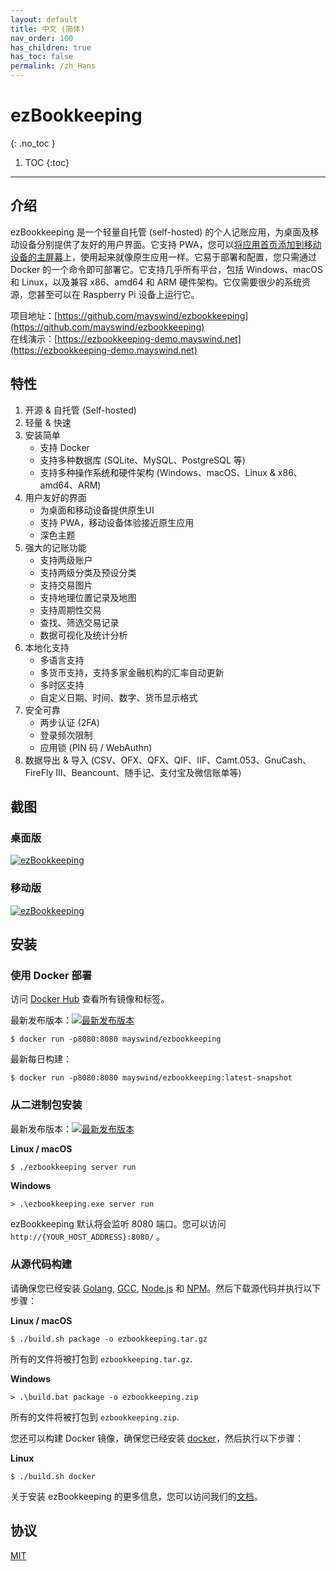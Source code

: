 ```yaml
---
layout: default
title: 中文 (简体)
nav_order: 100
has_children: true
has_toc: false
permalink: /zh_Hans
---
```


# ezBookkeeping
{: .no_toc }

1. TOC
{:toc}

---

## 介绍
ezBookkeeping 是一个轻量自托管 (self-hosted) 的个人记账应用，为桌面及移动设备分别提供了友好的用户界面。它支持 PWA，您可以[将应用首页添加到移动设备的主屏幕](https://raw.githubusercontent.com/wiki/mayswind/ezbookkeeping/img/mobile/add_to_home_screen.gif)上，使用起来就像原生应用一样。它易于部署和配置，您只需通过 Docker 的一个命令即可部署它。它支持几乎所有平台，包括 Windows、macOS 和 Linux，以及兼容 x86、amd64 和 ARM 硬件架构。它仅需要很少的系统资源，您甚至可以在 Raspberry Pi 设备上运行它。

项目地址：[https://github.com/mayswind/ezbookkeeping](https://github.com/mayswind/ezbookkeeping)  
在线演示：[https://ezbookkeeping-demo.mayswind.net](https://ezbookkeeping-demo.mayswind.net)

## 特性
1. 开源 & 自托管 (Self-hosted)
2. 轻量 & 快速
3. 安装简单
    * 支持 Docker
    * 支持多种数据库 (SQLite、MySQL、PostgreSQL 等)
    * 支持多种操作系统和硬件架构 (Windows、macOS、Linux & x86、amd64、ARM)
4. 用户友好的界面
    * 为桌面和移动设备提供原生UI
    * 支持 PWA，移动设备体验接近原生应用
    * 深色主题
5. 强大的记账功能
    * 支持两级账户
    * 支持两级分类及预设分类
    * 支持交易图片
    * 支持地理位置记录及地图
    * 支持周期性交易
    * 查找、筛选交易记录
    * 数据可视化及统计分析
6. 本地化支持
    * 多语言支持
    * 多货币支持，支持多家金融机构的汇率自动更新
    * 多时区支持
    * 自定义日期、时间、数字、货币显示格式
7. 安全可靠
    * 两步认证 (2FA)
    * 登录频次限制
    * 应用锁 (PIN 码 / WebAuthn)
8. 数据导出 & 导入 (CSV、OFX、QFX、QIF、IIF、Camt.053、GnuCash、FireFly III、Beancount、随手记、支付宝及微信账单等)

## 截图
### 桌面版
[![ezBookkeeping](https://raw.githubusercontent.com/wiki/mayswind/ezbookkeeping/img/desktop/zh_Hans.png)](https://raw.githubusercontent.com/wiki/mayswind/ezbookkeeping/img/desktop/zh_Hans.png)

### 移动版
[![ezBookkeeping](https://raw.githubusercontent.com/wiki/mayswind/ezbookkeeping/img/mobile/zh_Hans.png)](https://raw.githubusercontent.com/wiki/mayswind/ezbookkeeping/img/mobile/zh_Hans.png)

## 安装
### 使用 Docker 部署
访问 [Docker Hub](https://hub.docker.com/r/mayswind/ezbookkeeping) 查看所有镜像和标签。

最新发布版本：[![最新发布版本](https://img.shields.io/docker/v/mayswind/ezbookkeeping?sort=semver&style=flat-square)](https://hub.docker.com/r/mayswind/ezbookkeeping)

    $ docker run -p8080:8080 mayswind/ezbookkeeping

最新每日构建：

    $ docker run -p8080:8080 mayswind/ezbookkeeping:latest-snapshot

### 从二进制包安装
最新发布版本：[![最新发布版本](https://img.shields.io/github/release/mayswind/ezbookkeeping?sort=semver&style=flat-square)](https://github.com/mayswind/ezbookkeeping/releases)

**Linux / macOS**

    $ ./ezbookkeeping server run

**Windows**

    > .\ezbookkeeping.exe server run

ezBookkeeping 默认将会监听 8080 端口。您可以访问 `http://{YOUR_HOST_ADDRESS}:8080/` 。

### 从源代码构建
请确保您已经安装 [Golang](https://golang.org/), [GCC](http://gcc.gnu.org/), [Node.js](https://nodejs.org/) 和 [NPM](https://www.npmjs.com/)。然后下载源代码并执行以下步骤：

**Linux / macOS**

    $ ./build.sh package -o ezbookkeeping.tar.gz

所有的文件将被打包到 `ezbookkeeping.tar.gz`.

**Windows**

    > .\build.bat package -o ezbookkeeping.zip

所有的文件将被打包到 `ezbookkeeping.zip`.

您还可以构建 Docker 镜像，确保您已经安装 [docker](https://www.docker.com/)，然后执行以下步骤：

**Linux**

    $ ./build.sh docker

关于安装 ezBookkeeping 的更多信息，您可以访问我们的[文档](/zh_Hans/installation)。

## 协议
[MIT](https://github.com/mayswind/ezbookkeeping/blob/master/LICENSE)
